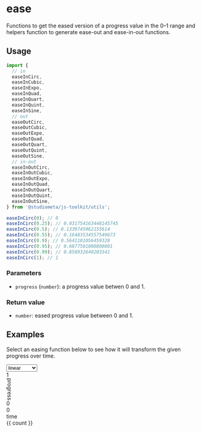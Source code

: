 # ease

Functions to get the eased version of a progress value in the 0–1 range and helpers function to generate ease-out and ease-in-out functions.

## Usage

```js
import {
  // in
  easeInCirc,
  easeInCubic,
  easeInExpo,
  easeInQuad,
  easeInQuart,
  easeInQuint,
  easeInSine,
  // out
  easeOutCirc,
  easeOutCubic,
  easeOutExpo,
  easeOutQuad,
  easeOutQuart,
  easeOutQuint,
  easeOutSine,
  // in-out
  easeInOutCirc,
  easeInOutCubic,
  easeInOutExpo,
  easeInOutQuad,
  easeInOutQuart,
  easeInOutQuint,
  easeInOutSine,
} from '@studiometa/js-toolkit/utils';

easeInCirc(0); // 0
easeInCirc(0.25); // 0.031754163448145745
easeInCirc(0.5); // 0.1339745962155614
easeInCirc(0.55); // 0.16483534557549673
easeInCirc(0.9); // 0.5641101056459328
easeInCirc(0.95); // 0.6877501000800801
easeInCirc(0.99); // 0.858932640203341
easeInCirc(1); // 1
```

### Parameters

- `progress` (`number`): a progress value betwen 0 and 1.

### Return value

- `number`: eased progress value between 0 and 1.

## Examples

Select an easing function below to see how it will transform the given progress over time.

<script setup>
  import { ref, unref, computed, onMounted } from 'vue';

  const easingFunctions = ref({});
  const names = computed(() =>
    Object.keys(easingFunctions.value).filter((name) => name.startsWith('ease'))
  );
  const easeIn = computed(() =>
    unref(names).filter((name) => name.startsWith('easeIn') && !name.startsWith('easeInOut'))
  );
  const easeOut = computed(() => unref(names).filter((name) => name.startsWith('easeOut')));
  const easeInOut = computed(() => unref(names).filter((name) => name.startsWith('easeInOut')));
  const name = ref('linear');
  const linear = (progress) => progress;
  const fn = computed(() => (name.value === 'linear' ? linear : easingFunctions.value[name.value]));
  const count = 90;

  onMounted(() => {
    import('@studiometa/js-toolkit/utils').then((mod) => {
      for (const [key, value] of Object.entries(mod.ease)) {
        easingFunctions.value[key] = value;
      }
    });
  })
</script>

<div class="p-10 rounded bg-gray-100">
  <select v-model="name" class="mb-10">
    <option value="linear">linear</option>
    <option :value="name" v-for="name in easeIn">{{ name }}</option>
    <option :value="name" v-for="name in easeOut">{{ name }}</option>
    <option :value="name" v-for="name in easeInOut">{{ name }}</option>
  </select>
  <div class="relative w-full h-48 pointer-events-none">
    <div
      class="absolute top-0 left-0 flex flex-col items-end justify-between w-px h-full bg-gray-400 text-xs"
    >
      <div class="mr-2">1</div>
      <div class="mr-1 transform rotate-180" style="writing-mode: vertical-lr">progress</div>
      <div class="mr-2">0</div>
    </div>
    <div
      class="absolute bottom-0 left-0 flex items-start justify-between w-full h-px bg-gray-400 text-xs"
    >
      <div class="mt-2">0</div>
      <div class="mt-2">time</div>
      <div class="mt-2">{{ count }}</div>
    </div>
    <div
      v-for="i in count"
      :key="`${i}`"
      :data-key="i"
      class="absolute bottom-0 flex items-end h-full transition"
      :style="{ left: `${((i - 1) / count) * 100}%`, transform: `translateY(${fn((i - 1) / count) * -192}px` }"
    >
      <div class="w-0.5 h-0.5 bg-black rounded-full" />
    </div>
  </div>
</div>
